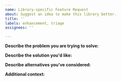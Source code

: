 ```yaml
---
name: Library-specific Feature Request
about: Suggest an idea to make this library better.
title: ''
labels: enhancement, triage
assignees: ''

---
```


<!-- PLEASE READ
Make sure you've carefully reviewed the documentation for this library to make
sure your feature request is not already supported: https://developers.google.com/google-ads/api/docs/client-libs/java

For requests that are related to the Google Ads API itself and not specific to this library, please reach out to one of our support channels: https://developers.google.com/google-ads/api/support. 
-->

**Describe the problem you are trying to solve:**

**Describe the solution you'd like:**

**Describe alternatives you've considered:**

**Additional context:**
<!-- Insert any other context or screenshots about the feature request here. -->

